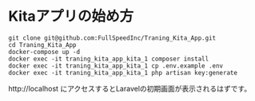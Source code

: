 # Kitaアプリの始め方

```
git clone git@github.com:FullSpeedInc/Traning_Kita_App.git
cd Traning_Kita_App
docker-compose up -d
docker exec -it traning_kita_app_kita_1 composer install
docker exec -it traning_kita_app_kita_1 cp .env.example .env
docker exec -it traning_kita_app_kita_1 php artisan key:generate
```
http://localhost にアクセスするとLaravelの初期画面が表示されるはずです。  

